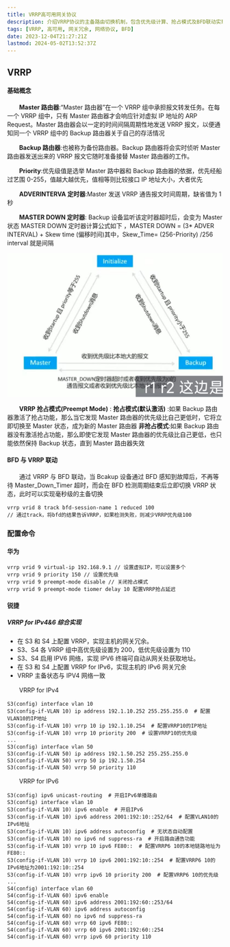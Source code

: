 ```yaml
---
title: VRRP高可用网关协议
description: 介绍VRRP协议的主备路由切换机制，包含优先级计算、抢占模式及BFD联动实现毫秒级故障切换
tags: [VRRP, 高可用, 网关冗余, 网络协议, BFD]
date: 2023-12-04T21:27:21Z
lastmod: 2024-05-02T13:52:37Z
---
```

## VRRP

#### 基础概念

　　**Master 路由器**:“Master 路由器”在一个 VRRP 组中承担报文转发任务。在每一个 VRRP 组中，只有 Master 路由器才会响应针对虚拟 IP 地址的 ARP Request。Master 路由器会以一定的时间间隔周期性地发送 VRRP 报文，以便通知同一个 VRRP 组中的 Backup 路由器关于自己的存活情况

　　**Backup 路由器**:也被称为备份路由器。Backup 路由器将会实时侦听 Master 路由器发送出来的 VRRP 报文它随时准备接替 Master 路由器的工作。

　　**Priority**:优先级值是选举 Master 路中器和 Backup 路由器的依据，优先经船过艺围 0-255，值越大越优先，值相等则比较接口 IP 地址大小，大者优先

　　**ADVERINTERVA 定时器**:Master 发送 VRRP 通告报文时间周期，缺省值为 1 秒

　　**MASTER DOWN 定时器**: Backup 设备监听该定时器超时后，会变为 Master 状态 MASTER DOWN 定时器计算公式如下
，MASTER DOWN = (3* ADVER INTERVAL) + Skew time (偏移时间)其中，Skew_Time= (256-Priority) /256
interval 就是间隔

​![image](assets/image-20240101232044-91liri3.png)​

　　**VRRP 抢占模式(Preempt Mode)**  :
**抢占模式(默认激活)** :如果 Backup 路由器激活了抢占功能，那么当它发现 Master 路由器的优先级比自己更低时，它将立即切换至 Master 状态，成为新的 Master 路由器
**非抢占模式**:如果 Backup 路由器没有激活抢占功能，那么即使它发现 Master 路由器的优先级比自己更低，也只能依然保持 Backup 状态，直到 Master 路由器失效

#### <span id="20240101232423-12u1w96" style="display: none;"></span>BFD 与 VRRP 联动

　　通过 VRRP 与 BFD 联动，当 Bcakup 设备通过 BFD 感知到故障后，不再等待 Master_Down_Timer 超时，而会在 BFD 检测周期结束后立即切换 VRRP 状态，此时可以实现毫秒级的主备切换

```vim
vrrp vrid 8 track bfd-session-name 1 reduced 100
// 通过track，将bfd的结果告诉VRRP，如果检测失败，则减少VRRP优先级100
```

### 配置命令

#### 华为

```vim
vrrp vrid 9 virtual-ip 192.168.9.1 // 设置虚拟IP，可以设置多个
vrrp vrid 9 priority 150 // 设置优先级
vrrp vrid 9 preempt-mode disable // 关闭抢占模式
vrrp vrid 9 preempt-mode tiomer delay 10 配置VRRP抢占延迟
```

#### 锐捷

##### VRRP for IPv4&6 综合实现

* 在 S3 和 S4 上配置 VRRP，实现主机的网关冗余。
* S3、S4 各 VRRP 组中高优先级设置为 200，低优先级设置为 110
* S3、S4 启用 IPV6 网络，实现 IPV6 终端可自动从网关处获取地址。
* 在 S3 和 S4 上配置 VRRP for IPv6，实现主机的 IPv6 网关冗余
* VRRP 主备状态与 IPV4 网络一致

　　VRRP for IPv4

```vim
S3(config) interface vlan 10
S3(config-if-VLAN 10) ip address 192.1.10.252 255.255.255.0  # 配置VLAN10的IP地址
S3(config-if-VLAN 10) vrrp 10 ip 192.1.10.254  # 配置VRRP10的IP地址
S3(config-if-VLAN 10) vrrp 10 priority 200  # 设置VRRP10的优先级
...
S3(config) interface vlan 50
S3(config-if-VLAN 50) ip address 192.1.50.252 255.255.255.0
S3(config-if-VLAN 50) vrrp 50 ip 192.1.50.254
S3(config-if-VLAN 50) vrrp 50 priority 110
```

　　VRRP for IPv6

```vim
S3(config) ipv6 unicast-routing  # 开启IPv6单播路由
S3(config) interface vlan 10
S3(config-if-VLAN 10) ipv6 enable  # 开启IPv6
S3(config-if-VLAN 10) ipv6 address 2001:192:10::252/64  # 配置VLAN10的IPv6地址
S3(config-if-VLAN 10) ipv6 address autoconfig  # 无状态自动配置
S3(config-if-VLAN 10) no ipv6 nd suppress-ra  # 开启路由通告功能
S3(config-if-VLAN 10) vrrp 10 ipv6 FE80::  # 配置VRRP6 10的本地链路地址为FE80::
S3(config-if-VLAN 10) vrrp 10 ipv6 2001:192:10::254  # 配置VRRP6 10的IPv6地址为2001:192:10::254
S3(config-if-VLAN 10) vrrp ipv6 10 priority 200  # 配置VRRP6 10的优先级
...
S4(config) interface vlan 60
S4(config-if-VLAN 60) ipv6 enable 
S4(config-if-VLAN 60) ipv6 address 2001:192:60::253/64
S4(config-if-VLAN 60) ipv6 address autoconfig
S4(config-if-VLAN 60) no ipv6 nd suppress-ra
S4(config-if-VLAN 60) vrrp 60 ipv6 FE80::
S4(config-if-VLAN 60) vrrp 60 ipv6 2001:192:60::254
S4(config-if-VLAN 60) vrrp ipv6 60 priority 110
```
